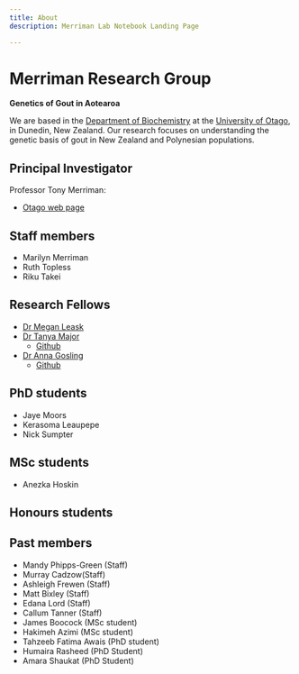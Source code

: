 ```yaml
---
title: About
description: Merriman Lab Notebook Landing Page

---
```


# Merriman Research Group


**Genetics of Gout in Aotearoa**


We are based in the [Department of Biochemistry](https://biochem.otago.ac.nz/) at the [University of Otago](https://www.otago.ac.nz), in Dunedin, New Zealand.
Our research focuses on understanding the genetic basis of gout in New Zealand and Polynesian populations.


## Principal Investigator

Professor Tony Merriman:

- [Otago web page](https://www.otago.ac.nz/biochemistry/people/profile/index.html?id=216)

## Staff members

- Marilyn Merriman
- Ruth Topless
- Riku Takei




## Research Fellows

- [Dr Megan Leask](https://www.otago.ac.nz/biochemistry/people/profile/index.html?id=2087)
- [Dr Tanya Major](https://www.otago.ac.nz/biochemistry/people/profile/index.html?id=2639)
  - [Github](https://github.com/geeketics)
- [Dr Anna Gosling](https://www.otago.ac.nz/bms/expertise/profile/index.html?id=2947)
  - [Github](https://github.com/anna-gosling)



## PhD students

- Jaye Moors
- Kerasoma Leaupepe
- Nick Sumpter

## MSc students

- Anezka Hoskin

## Honours students


## Past members

- Mandy Phipps-Green (Staff)
- Murray Cadzow(Staff)
- Ashleigh Frewen (Staff)
- Matt Bixley (Staff)
- Edana Lord (Staff)
- Callum Tanner (Staff)
- James Boocock (MSc student)
- Hakimeh Azimi (MSc student)
- Tahzeeb Fatima Awais (PhD student)
- Humaira Rasheed (PhD Student)
- Amara Shaukat (PhD Student)
